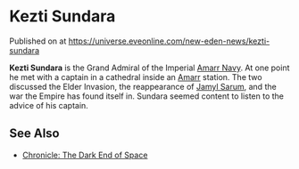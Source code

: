 # Kezti Sundara
Published on  at https://universe.eveonline.com/new-eden-news/kezti-sundara

**Kezti Sundara** is the Grand Admiral of the Imperial [Amarr Navy](3PKvXZS0iHKIgAmO9np74g). At one point he met with a captain in a
cathedral inside an [Amarr](6BPFRy27fN4LnYlIyzvEwo) station. The two discussed
the Elder Invasion, the reappearance of [Jamyl Sarum](6jGpYH3ai8pLLJboHVuA3L), and the war the Empire has found itself
in. Sundara seemed content to listen to the advice of his captain.

See Also
--------
- [Chronicle: The Dark End of Space](6HnvPqAc3gF4AuLOTFSlJL)

